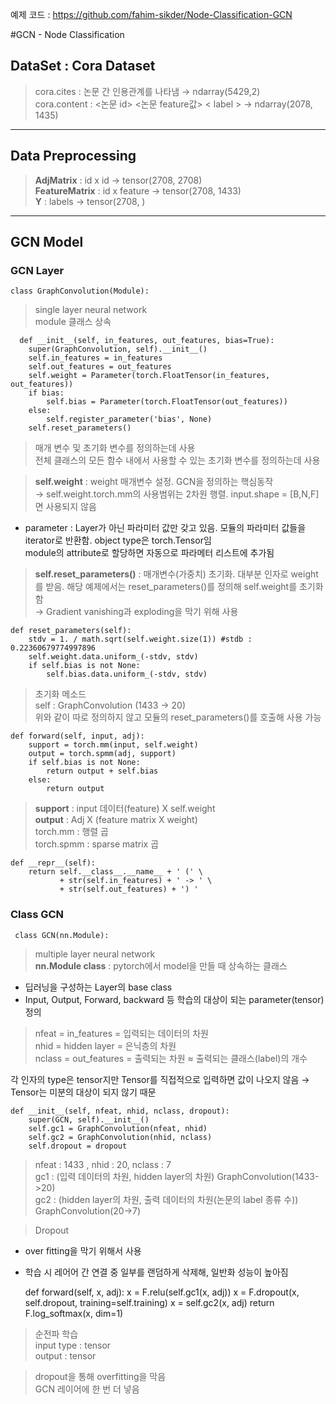 예제 코드 : https://github.com/fahim-sikder/Node-Classification-GCN

#GCN - Node Classification
  
   
    

## DataSet : Cora Dataset
> cora.cites : 논문 간 인용관계를 나타냄 → ndarray(5429,2)  
> cora.content : <논문 id> <논문 feature값> < label >  →  ndarray(2078, 1435)  
  
  
---- 
  

## Data Preprocessing

> **AdjMatrix** : id x id             → tensor(2708, 2708)  
> **FeatureMatrix** : id x feature    → tensor(2708, 1433)  
> **Y** : labels                      → tensor(2708, )   

----

## GCN Model   
  
>  
### **GCN Layer** 

    class GraphConvolution(Module):
> single layer neural network  
module 클래스 상속  

      def __init__(self, in_features, out_features, bias=True):  
        super(GraphConvolution, self).__init__()
        self.in_features = in_features 
        self.out_features = out_features
        self.weight = Parameter(torch.FloatTensor(in_features, out_features)) 
        if bias:
            self.bias = Parameter(torch.FloatTensor(out_features))
        else:
            self.register_parameter('bias', None)
        self.reset_parameters() 

> 매개 변수 및 초기화 변수를 정의하는데 사용  
전체 클래스의 모든 함수 내에서 사용할 수 있는 초기화 변수를 정의하는데 사용  

> **self.weight** : weight 매개변수 설정. GCN을 정의하는 핵심동작  
→ self.weight.torch.mm의 사용범위는 2차원 행렬. input.shape = [B,N,F]면 사용되지 않음
- parameter : Layer가 아닌 파라미터 값만 갖고 있음. 모듈의 파라미터 값들을 iterator로 반환함. object type은 torch.Tensor임  
module의 attribute로 할당하면 자동으로 파라메터 리스트에 추가됨   

> **self.reset_parameters()** : 매개변수(가중치) 초기화.   대부분 인자로 weight를 받음.  해당 예제에서는 reset_parameters()를 정의해 self.weight를 초기화 함  
→ Gradient vanishing과 exploding을 막기 위해 사용





    def reset_parameters(self): 
        stdv = 1. / math.sqrt(self.weight.size(1)) #stdb : 0.22360679774997896
        self.weight.data.uniform_(-stdv, stdv)
        if self.bias is not None:
            self.bias.data.uniform_(-stdv, stdv)

> 초기화 메소드  
self : GraphConvolution (1433 -> 20)  
위와 같이 따로 정의하지 않고 모듈의 reset_parameters()를 호출해 사용 가능


    def forward(self, input, adj):
        support = torch.mm(input, self.weight) 
        output = torch.spmm(adj, support)
        if self.bias is not None:
            return output + self.bias
        else:
            return output

> **support** : input 데이터(feature) X self.weight    
**output** :  Adj X (feature matrix X weight)  
torch.mm : 행렬 곱  
torch.spmm : sparse matrix 곱  

    def __repr__(self):
        return self.__class__.__name__ + ' (' \
               + str(self.in_features) + ' -> ' \
               + str(self.out_features) + ') '


  
>

### **Class GCN**
     class GCN(nn.Module):

>  multiple layer neural network  
**nn.Module class** : pytorch에서 model을 만들 때 상속하는 클래스  
- 딥러닝을 구성하는 Layer의 base class  
- Input, Output, Forward, backward 등 학습의 대상이 되는 parameter(tensor) 정의

> nfeat = in_features = 입력되는 데이터의 차원  
nhid = hidden layer = 은닉층의 차원  
nclass = out_features = 출력되는 차원 ≈  출력되는 클래스(label)의 개수  
    
    
각 인자의 type은 tensor지만 Tensor를 직접적으로 입력하면 값이 나오지 않음 → Tensor는 미분의 대상이 되지 않기 때문

    def __init__(self, nfeat, nhid, nclass, dropout): 
        super(GCN, self).__init__() 
        self.gc1 = GraphConvolution(nfeat, nhid)
        self.gc2 = GraphConvolution(nhid, nclass) 
        self.dropout = dropout 

> nfeat : 1433 ,  nhid : 20,  nclass : 7  
> gc1 : (입력 데이터의 차원, hidden layer의 차원) GraphConvolution(1433->20)  
> gc2 : (hidden layer의 차원, 출력 데이터의 차원(논문의 label 종류 수))  GraphConvolution(20->7)

> Dropout  
- over fitting을 막기 위해서 사용  
- 학습 시 레어어 간 연결 중 일부를 랜덤하게 삭제해, 일반화 성능이 높아짐

    def forward(self, x, adj):
        x = F.relu(self.gc1(x, adj))
        x = F.dropout(x, self.dropout, training=self.training) 
        x = self.gc2(x, adj) 
        return F.log_softmax(x, dim=1) 



> 순전파 학습  
> input type : tensor  
output : tensor  

> dropout을 통해 overfitting을 막음  
> GCN 레이어에 한 번 더 넣음  
